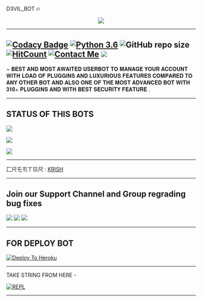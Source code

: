 D3VIL_BOT 🔥



<p align="center">

<img src="https://telegra.ph/file/9c906813b9388046b6984.jpg">

-------------------------------------------------

[![Codacy Badge](https://api.codacy.com/project/badge/Grade/f7c51539e67b483bb8d7749acca51d3a)](https://app.codacy.com/gh/D3KRISH/D3VILUSERBOT?utm_source=github.com&utm_medium=referral&utm_content=D3KRISH/D3VILUSERBOT&utm_campaign=Badge_Grade_Settings)
[![Python 3.6](https://img.shields.io/badge/Python-3.6%20or%20newer-blue.svg)](https://www.python.org/downloads/release/python-360/)
![GitHub repo size](https://img.shields.io/github/repo-size/D3KRISH/D3VILUSERBOT)
[![HitCount](http://hits.dwyl.com/D3KRISH/D3VILUSERBOT.svg)](http://hits.dwyl.com/D3KRISH/D3VILUSERBOT)
[![Contact Me](https://img.shields.io/badge/Telegram-Contact%20Me-informational)](https://t.me/D3_krish)
<img src="https://img.shields.io/badge/Maintained%3F-Yes-green?style=for-the-badge">
-------------------------------------------------

~ 𝐁𝐄𝐒𝐓 𝐀𝐍𝐃 𝐌𝐎𝐒𝐓 𝐀𝐖𝐀𝐈𝐓𝐄𝐃 𝐔𝐒𝐄𝐑𝐁𝐎𝐓 𝐓𝐎 𝐌𝐀𝐍𝐀𝐆𝐄 𝐘𝐎𝐔𝐑 𝐀𝐂𝐂𝐎𝐔𝐍𝐓 𝐖𝐈𝐓𝐇 𝐋𝐎𝐀𝐃 𝐎𝐅 𝐏𝐋𝐔𝐆𝐆𝐈𝐍𝐒 𝐀𝐍𝐃 𝐋𝐔𝐗𝐔𝐑𝐈𝐎𝐔𝐒 𝐅𝐄𝐀𝐓𝐔𝐑𝐄𝐒 𝐂𝐎𝐌𝐏𝐀𝐑𝐄𝐃 𝐓𝐎 𝐀𝐍𝐘 𝐎𝐓𝐇𝐄𝐑 𝐁𝐎𝐓 𝐀𝐍𝐃 𝐀𝐋𝐒𝐎 𝐎𝐍𝐄 𝐎𝐅 𝐓𝐇𝐄 𝐌𝐎𝐒𝐓 𝐀𝐃𝐕𝐀𝐍𝐂𝐄𝐃 𝐁𝐎𝐓 𝐖𝐈𝐓𝐇 𝟑𝟏𝟎+ 𝐏𝐋𝐔𝐆𝐆𝐈𝐍𝐒 𝐀𝐍𝐃 𝐖𝐈𝐓𝐇 𝐁𝐄𝐒𝐓 𝐒𝐄𝐂𝐔𝐑𝐈𝐓𝐘 𝐅𝐄𝐀𝐓𝐔𝐑𝐄 .

-------------------------------------------------


## STATUS OF THIS BOTS 
<p align="left"><a href="https://github.com/D3KRISH/D3VILUSERBOT/network/members"><img src="https://img.shields.io/github/forks/D3KRISH/D3VILUSERBOT?label=Forks&logoColor=Black&style=social"></a><p align="left"><a href="https://github.com/D3KRISH/D3VILUSERBOT/stargazers"><img src="https://img.shields.io/github/stars/D3KRISH/D3VILUSERBOT?logoColor=Blue&style=social"></a><p align="left"><a href="https://github.com/D3KRISH/D3VILUSERBOT"></a><p align="left"><a href="https://github.com/D3KRISH/D3VILUSERBOT"><img src="https://img.shields.io/github/last-commit/D3KRISH/D3VILUSERBOT?style=plastic"></a>


-------------------------------------------------

匚尺乇卂ㄒㄖ尺 : [KRISH](https://t.me/D3_krish)

-------------------------------------------------

## Join our Support Channel and Group regrading bug fixes

<a href="https://t.me/D3VIL_BOT_SUPPORT"><img src="https://img.shields.io/badge/Join-SUPPORT%20CHANNEL-red.svg?logo=Telegram"></a>
<a href="https://t.me/D3VIL_BOT_SUPPORT"><img src="https://img.shields.io/badge/Join-SUPPORT%20GROUP-red.svg?logo=Telegram"></a>
<a href="https://t.me/D3VIL_BOT_SUPPORT"><img src="https://img.shields.io/badge/Join-SOCIAL%20GROUP-red.svg?logo=Telegram"></a>

-------------------------------------------------

## FOR DEPLOY BOT 

[![Deploy To Heroku](https://www.herokucdn.com/deploy/button.svg)](https://heroku.com/deploy?template=https://github.com/D3KRISH/D3VILUSERBOT)

------------------------------------------------

TAKE STRING FROM HERE -

[![REPL](https://repl.it/badge/github/spandey112/SensibleUserbot)](https://repl.it/@SenseiOfficial/String-Session-1)
    
-------------------------------------------------
